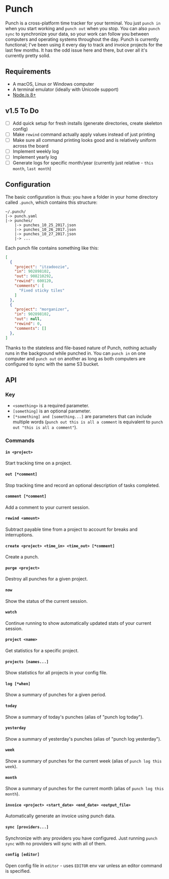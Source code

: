 # Punch

Punch is a cross-platform time tracker for your terminal. You just `punch in` when you start working and `punch out` when you stop. You can also `punch sync` to synchronize your data, so your work can follow you between computers and operating systems throughout the day. Punch is currently functional; I've been using it every day to track and invoice projects for the last few months. It has the odd issue here and there, but over all it's currently pretty solid.

## Requirements

- A macOS, Linux or Windows computer
- A terminal emulator (ideally with Unicode support)
- [Node.js 8+](https://nodejs.org/en/)

## v1.5 To Do

- [ ] Add quick setup for fresh installs (generate directories, create skeleton config)
- [ ] Make `rewind` command actually apply values instead of just printing
- [ ] Make sure all command printing looks good and is relatively uniform across the board
- [ ] Implement weekly log
- [ ] Implement yearly log
- [ ] Generate logs for specific month/year (currently just relative - `this month`, `last month`)

## Configuration

The basic configuration is thus: you have a folder in your home directory called `.punch`, which contains this structure:

```
~/.punch/
|-> punch.yaml
|-> punches/
    |-> punches_10_25_2017.json
    |-> punches_10_26_2017.json
    |-> punches_10_27_2017.json
    |-> ...
```

Each punch file contains something like this:

```json
[
  {
    "project": "itzadoozie",
    "in": 902898102,
    "out": 908210292,
    "rewind": 600120,
    "comments": [
      "Fixed sticky tiles"
    ]
  },
  {
    "project": "morganizer",
    "in": 902898102,
    "out": null,
    "rewind": 0,
    "comments": []
  },
]
```

Thanks to the stateless and file-based nature of Punch, nothing actually runs in the background while punched in. You can `punch in` on one computer and `punch out` on another as long as both computers are configured to sync with the same S3 bucket.

## API

### Key
- `<something>` is a required parameter.
- `[something]` is an optional parameter.
- `[*something] and [something...]` are parameters that can include multiple words (`punch out this is all a comment` is equivalent to `punch out "this is all a comment"`).

### Commands

#### `in <project>`

Start tracking time on a project.

#### `out [*comment]`

Stop tracking time and record an optional description of tasks completed.

#### `comment [*comment]`

Add a comment to your current session.

#### `rewind <amount>`

Subtract payable time from a project to account for breaks and interruptions.

#### `create <project> <time_in> <time_out> [*comment]`

Create a punch.

#### `purge <project>`

Destroy all punches for a given project.

#### `now`

Show the status of the current session.

#### `watch`

Continue running to show automatically updated stats of your current session.

#### `project <name>`

Get statistics for a specific project.

#### `projects [names...]`

Show statistics for all projects in your config file.

#### `log [*when]`

Show a summary of punches for a given period.

#### `today`

Show a summary of today's punches (alias of "punch log today").

#### `yesterday`

Show a summary of yesterday's punches (alias of "punch log yesterday").

#### `week`

Show a summary of punches for the current week (alias of `punch log this week`).

#### `month`

Show a summary of punches for the current month (alias of `punch log this month`).

#### `invoice <project> <start_date> <end_date> <output_file>`

Automatically generate an invoice using punch data.

#### `sync [providers...]`

Synchronize with any providers you have configured. Just running `punch sync` with no providers will sync with all of them.

#### `config [editor]`

Open config file in `editor` - uses `EDITOR` env var unless an editor command is specified.
